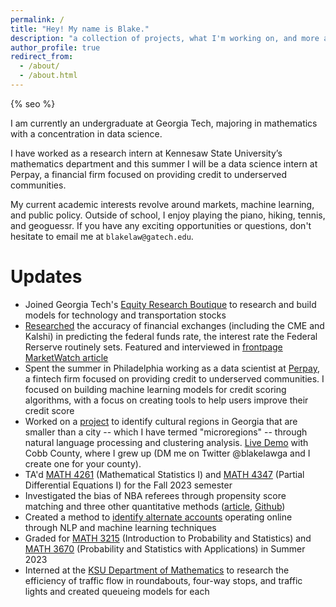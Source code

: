 ```yaml
---
permalink: /
title: "Hey! My name is Blake."
description: "a collection of projects, what I'm working on, and more about me"
author_profile: true
redirect_from: 
  - /about/
  - /about.html
---
```


{% seo %}

I am currently an undergraduate at Georgia Tech, majoring in mathematics with a concentration in data science. 

I have worked as a research intern at Kennesaw State University’s mathematics department and this summer I will be a data science intern at Perpay, a financial firm focused on providing credit to underserved communities. 

My current academic interests revolve around markets, machine learning, and public policy. Outside of school, I enjoy playing the piano, hiking, tennis, and geoguessr. If you have any exciting opportunities or questions, don't hesitate to email me at `blakelaw@gatech.edu`.

Updates
======
* Joined Georgia Tech's [Equity Research Boutique](https://vip.gatech.edu/teams/vxt) to research and build models for technology and transportation stocks
* [Researched](https://blakelaw.dev/portfolio/predicting-the-fed/) the accuracy of financial exchanges (including the CME and Kalshi) in predicting the federal funds rate, the interest rate the Federal Rerserve routinely sets. Featured and interviewed in [frontpage MarketWatch article](https://www.marketwatch.com/story/retail-traders-are-beating-big-firms-in-guessing-where-u-s-interest-rates-will-go-next-c05196fd)
* Spent the summer in Philadelphia working as a data scientist at [Perpay](https://perpay.com/), a fintech firm focused on providing credit to underserved communities. I focused on building machine learning models for credit scoring algorithms, with a focus on creating tools to help users improve their credit score
* Worked on a [project](https://github.com/blakelaw/Cobb-Microregion) to identify cultural regions in Georgia that are smaller than a city -- which I have termed "microregions" -- through natural language processing and clustering analysis. [Live Demo](https://blakelaw.dev/files/cobb_county_map.html) with Cobb County, where I grew up (DM me on Twitter @blakelawga and I create one for your county).
* TA'd [MATH 4261](https://math.gatech.edu/courses/math/4261) (Mathematical Statistics I) and [MATH 4347](https://math.gatech.edu/courses/math/4347) (Partial Differential Equations I) for the Fall 2023 semester
* Investigated the bias of NBA referees through propensity score matching and three other quantitative methods ([article](https://blakelaw.dev/portfolio/nba-referee/), [Github](https://github.com/blakelaw/Referee-Analysis)) 
* Created a method to [identify alternate accounts](https://github.com/blakelaw/Duplicate-Account-Finder) operating online through NLP and machine learning techniques
* Graded for [MATH 3215](https://math.gatech.edu/courses/math/3215) (Introduction to Probability and Statistics) and [MATH 3670](https://math.gatech.edu/courses/math/3670) (Probability and Statistics with Applications) in Summer 2023
* Interned at the [KSU Department of Mathematics](https://www.kennesaw.edu/csm/academics/mathematics/about/index.php) to research the efficiency of traffic flow in roundabouts, four-way stops, and traffic lights and created queueing models for each



